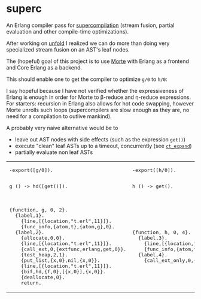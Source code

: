 # superc

An Erlang compiler pass for [supercompilation](https://en.wikipedia.org/wiki/Metacompilation) (stream fusion, partial evaluation and other compile-time optimizations).

After working on [unfold](../unfold) I realized we can do more than doing very specialized stream fusion on an AST's leaf nodes.

The (hopeful) goal of this project is to use [Morte](https://github.com/Gabriel439/Haskell-Morte-Library) with Erlang as a frontend and Core Erlang as a backend.

This should enable one to get the compiler to optimize `g/0` to `h/0`:

<table>
<tr>
<td>
<pre lang="erlang">
-export([g/0]).

g () -> hd([get()]).
</pre>
</td>
<td>
<pre lang="erlang">
-export([h/0]).

h () -> get().
</pre>
</td>
<tr>
<td>
<pre lang="erlang">
{function, g, 0, 2}.
  {label,1}.
    {line,[{location,"t.erl",11}]}.
    {func_info,{atom,t},{atom,g},0}.
  {label,2}.
    {allocate,0,0}.
    {line,[{location,"t.erl",11}]}.
    {call_ext,0,{extfunc,erlang,get,0}}.
    {test_heap,2,1}.
    {put_list,{x,0},nil,{x,0}}.
    {line,[{location,"t.erl",11}]}.
    {bif,hd,{f,0},[{x,0}],{x,0}}.
    {deallocate,0}.
    return.
</pre>
</td>
<td>
<pre lang="erlang">
{function, h, 0, 4}.
  {label,3}.
    {line,[{location,"t.erl",12}]}.
    {func_info,{atom,t},{atom,h},0}.
  {label,4}.
    {call_ext_only,0,{extfunc,erlang,get,0}}.
</pre>
</td>
</tr>


I say hopeful because I have not verified whether the expressiveness of Erlang is enough in order for Morte to β-reduce and η-reduce expressions.
For starters: recursion in Erlang also allows for hot code swapping, however Morte unrolls such loops (supercompilers are slow enough as they are, no need for a compilation to outlive mankind).

A probably very naive alternative would be to
* leave out AST nodes with side effects (such as the expression `get()`)
* execute "clean" leaf ASTs up to a timeout, concurrently (see [`ct_expand`](https://github.com/uwiger/parse_trans/blob/master/src/ct_expand.erl))
* partially evaluate non leaf ASTs
